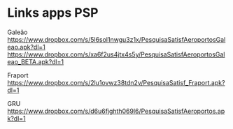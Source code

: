 # Links apps PSP

Galeão
https://www.dropbox.com/s/5l6sol1nwgu3z1x/PesquisaSatisfAeroportosGaleao.apk?dl=1
https://www.dropbox.com/s/xa6f2us4jtx4s5y/PesquisaSatisfAeroportosGaleao_BETA.apk?dl=1

Fraport
https://www.dropbox.com/s/2lu1ovwz38tdn2v/PesquisaSatisf_Fraport.apk?dl=1

GRU
https://www.dropbox.com/s/d6u6fjghth069l6/PesquisaSatisfAeroportos.apk?dl=1
